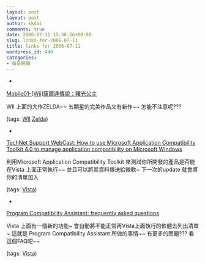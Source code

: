 ```yaml
---
layout: post
layout: post
author: kkdai
comments: true
date: 2006-07-11 15:36:26+00:00
slug: links-for-2006-07-11
title: links for 2006-07-11
wordpress_id: 440
categories:
- 每日網摘
---
```



	
  * 
		

[Mobile01-[Wii]薩爾達傳說：曙光公主](http://www.mobile01.com/topicdetail.php?f=179&t=183333&last=1420532)


		

WII 上面的大作ZELDA~~ 五顆星的完美作品又有新作~~ 怎能不注意呢???


		

(tags: [WII](http://del.icio.us/kkdai/WII) [Zelda](http://del.icio.us/kkdai/Zelda))


	

	
  * 
		

[TechNet Support WebCast: How to use Microsoft Application Compatibility Toolkit 4.0 to manage application compatibility on Microsoft Windows](http://support.microsoft.com/default.aspx?kbid=895129)


		

利用Microsoft Application Compatibility Toolkit  來測試你所開發的產品是否能在Vista 上面正常執行~~ 並且可以將其資料傳送給微軟~ 下一次的update 就會將你的清單加入


		

(tags: [Vista](http://del.icio.us/kkdai/Vista))


	

	
  * 
		

[Program Compatibility Assistant: frequently asked questions](http://windowshelp.microsoft.com/Windows/en-US/Help/82c0440d-553e-47e9-b4bd-6c2d10df4de71033.mspx)


		

Vista 上面有一個新的功能~ 會自動將不能正常再Vista上面執行的軟體去列出清單~ 這就是 Program Compatibility Assistant 所做的事情~~ 有更多的問題??? 看這個FAQ吧~~


		

(tags: [Vista](http://del.icio.us/kkdai/Vista))


	


